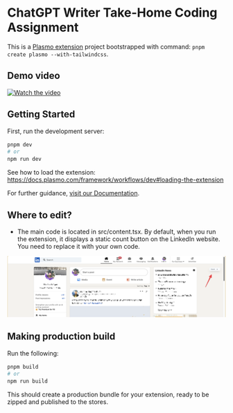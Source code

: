 # ChatGPT Writer Take-Home Coding Assignment

This is a [Plasmo extension](https://docs.plasmo.com/) project bootstrapped with command: `pnpm create plasmo --with-tailwindcss`.


## Demo video

[![Watch the video](https://camo.githubusercontent.com/https%3A%2F%2Fdrive.google.com%2Fuc%3Fid%3D1bAo5sj6LFsG4oBV0rh9uOO-MEXTHagMY)](https://camo.githubusercontent.com/https%3A%2F%2Fdrive.google.com%2Fuc%3Fid%3D1bAo5sj6LFsG4oBV0rh9uOO-MEXTHagMY)


## Getting Started

First, run the development server:

```bash
pnpm dev
# or
npm run dev
```

See how to load the extension: https://docs.plasmo.com/framework/workflows/dev#loading-the-extension

For further guidance, [visit our Documentation](https://docs.plasmo.com/).

## Where to edit?

- The main code is located in src/content.tsx. By default, when you run the extension, it displays a static count button on the LinkedIn website. You need to replace it with your own code.

![count btn on linkedin](count_btn_on_linkedin.png)

## Making production build

Run the following:

```bash
pnpm build
# or
npm run build
```

This should create a production bundle for your extension, ready to be zipped and published to the stores.
